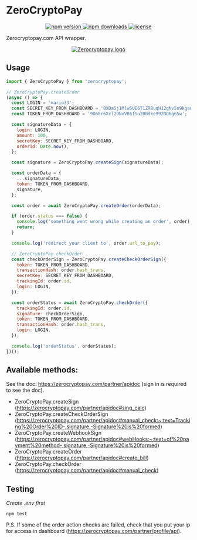 # ZeroCryptoPay

<div align="center">
  <a href="https://www.npmjs.com/package/zerocryptopay">
    <img alt="npm version" src="https://img.shields.io/npm/v/zerocryptopay" />
  </a>
  <a href="https://www.npmjs.com/package/zerocryptopay">
    <img alt="npm downloads" src="https://img.shields.io/npm/dm/zerocryptopay" />
  </a>
    <a href="https://www.npmjs.com/package/zerocryptopay">
    <img alt="license" src="https://img.shields.io/npm/l/zerocryptopay" />
  </a>
</div>

Zerocryptopay.com API wrapper.

<div align="center">
  <a href="https://github.com/Altmaer/zerocryptopay">
    <img src="https://zerocryptopay.com/vendor/images/logo3.png" alt="Zerocryptopay logo" />
  </a>
</div>

## Usage

```js
import { ZeroCryptoPay } from 'zerocryptopay';

// ZeroCryptoPay.createOrder
(async () => {
  const LOGIN = 'mario33';
  const SECRET_KEY_FROM_DASHBOARD = '8XDa5j1Mlw5UE6T1ZR8uqH12gNv5n9kganb';
  const TOKEN_FROM_DASHBOARD = '9U68r6Xcl2ONvV86ISu200dke992DG6g65w';

  const signatureData = {
    login: LOGIN,
    amount: 100,
    secretKey: SECRET_KEY_FROM_DASHBOARD,
    orderId: Date.now(),
  };

  const signature = ZeroCryptoPay.createSign(signatureData);

  const orderData = {
    ...signatureData,
    token: TOKEN_FROM_DASHBOARD,
    signature,
  };

  const order = await ZeroCryptoPay.createOrder(orderData);

  if (order.status === false) {
    console.log('something went wrong while creating an order', order);
    return;
  }

  console.log('redirect your client to', order.url_to_pay);

  // ZeroCryptoPay.checkOrder
  const checkOrderSign = ZeroCryptoPay.createCheckOrderSign({
    token: TOKEN_FROM_DASHBOARD,
    transactionHash: order.hash_trans,
    secretKey: SECRET_KEY_FROM_DASHBOARD,
    trackingId: order.id,
    login: LOGIN,
  });

  const orderStatus = await ZeroCryptoPay.checkOrder({
    trackingId: order.id,
    signature: checkOrderSign,
    token: TOKEN_FROM_DASHBOARD,
    transactionHash: order.hash_trans,
    login: LOGIN,
  });

  console.log('orderStatus', orderStatus);
})();
```

## Available methods:

See the doc: https://zerocryptopay.com/partner/apidoc (sign in is required to see the doc).

* ZeroCryptoPay.createSign (https://zerocryptopay.com/partner/apidoc#sing_calc)
* ZeroCryptoPay.createCheckOrderSign (https://zerocryptopay.com/partner/apidoc#manual_check:~:text=Tracking%20Order%20ID-,signature,-Signature%20is%20formed)
* ZeroCryptoPay.createWebhookSign (https://zerocryptopay.com/partner/apidoc#webHooks:~:text=of%20payment%20method-,signature,-Signature%20is%20formed)
* ZeroCryptoPay.createOrder (https://zerocryptopay.com/partner/apidoc#create_bill)
* ZeroCryptoPay.checkOrder (https://zerocryptopay.com/partner/apidoc#manual_check)

## Testing

*Create .env first*

```
npm test
```

P.S. If some of the order action checks are failed, check that you put your ip for access in dashboard (https://zerocryptopay.com/partner/profile/api).
